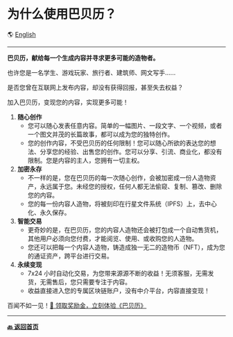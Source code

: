 # 为什么使用巴贝历？

🌎 [English](./_enus.md)

---

**巴贝历，献给每一个生成内容并寻求更多可能的造物者。**

也许您是一名学生、游戏玩家、旅行者、建筑师、网文写手......

是否您曾在互联网上发布内容，却没有获得回报，甚至失去权益？

加入巴贝历，变现您的内容，实现更多可能！

1. **随心创作**
   - 您可以随心发表任意内容。简单的一幅图片、一段文字、一个视频，或者一个图文并茂的长篇故事，都可以成为您的独特创作。
   - 您的创作内容，不受巴贝历的任何限制！您可以随心所欲的表达您的想法、分享您的经验、出售您的创作。您可以分享、引流、商业化，都没有限制。您是内容的主人，您拥有一切主权。
2. **加密永存**
   - 不一样的是，您在巴贝历的每一次随心创作，会被加密成一份人造物资产，永远属于您。未经您的授权，任何人都无法偷窥、复制、篡改、删除您的内容。
   - 您的每一份内容人造物，将被刻印在行星文件系统（IPFS）上，去中心化、永久保存。
3. **智能交易**
   - 更奇妙的是，在巴贝历，您的内容人造物还会被打包成一个自动售货机，其他用户必须向您付费，才能阅览、使用、或收购您的人造物。
   - 您还可以把每一个内容人造物，铸造成独一无二的造物币（NFT），成为您的通证资产，跨平台进行交易。
4. **永续变现**
   - 7x24 小时自动化交易，为您带来源源不断的收益！无须客服，无需发货，无需售后，您只需要专注于内容。
   - 收益直接进入您的专属区块链账户，没有中介平台，内容直接变现！

百闻不如一见！[🎁 领取奖励金，立刻体验《巴贝历》](https://u.巴贝历.com)

---

[**🔙️ 返回首页**](../../_zhcn.md)
